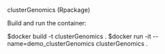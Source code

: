 clusterGenomics (Rpackage)

Build and run the container:

$docker build -t clusterGenomics .
$docker run -it --name=demo_clusterGenomics clusterGenomics .
